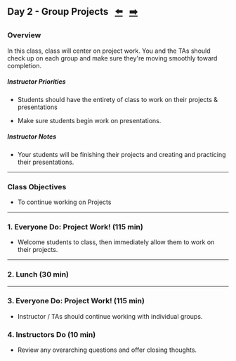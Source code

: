 ## Day 2 - Group Projects <!--links--> &nbsp; [⬅️](../01-Day/01-Day-LessonPlan.md) &nbsp; [➡️](../03-Day/03-Day-LessonPlan.md)

### Overview

In this class, class will center on project work. You and the TAs should check up on each group and make sure they're moving smoothly toward completion.

##### Instructor Priorities

* Students should have the entirety of class to work on their projects & presentations

* Make sure students begin work on presentations.

##### Instructor Notes

* Your students will be finishing their projects and creating and practicing their presentations.

- - -

### Class Objectives

* To continue working on Projects

- - -

### 1. Everyone Do: Project Work! (115 min)

* Welcome students to class, then immediately allow them to work on their projects. 

- - -

### 2. Lunch (30 min)

- - -

### 3. Everyone Do: Project Work! (115 min)

* Instructor / TAs should continue working with individual groups. 

### 4. Instructors Do (10 min)

* Review any overarching questions and offer closing thoughts.

